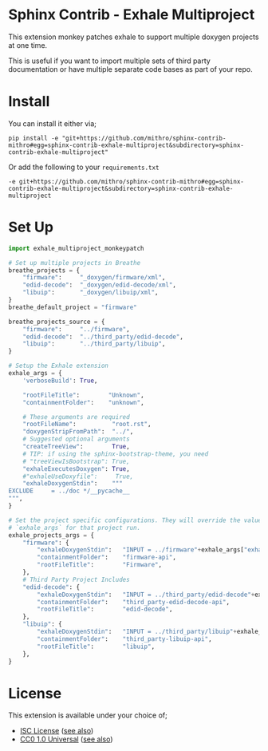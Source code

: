 # Sphinx Contrib - Exhale Multiproject

This extension monkey patches exhale to support multiple doxygen projects at
one time.

This is useful if you want to import multiple sets of third party documentation
or have multiple separate code bases as part of your repo.

# Install

You can install it either via;
```shell
pip install -e "git+https://github.com/mithro/sphinx-contrib-mithro#egg=sphinx-contrib-exhale-multiproject&subdirectory=sphinx-contrib-exhale-multiproject"
```

Or add the following to your `requirements.txt`
```
-e git+https://github.com/mithro/sphinx-contrib-mithro#egg=sphinx-contrib-exhale-multiproject&subdirectory=sphinx-contrib-exhale-multiproject
```

# Set Up

```python
import exhale_multiproject_monkeypatch

# Set up multiple projects in Breathe
breathe_projects = {
    "firmware":     "_doxygen/firmware/xml",
    "edid-decode":  "_doxygen/edid-decode/xml",
    "libuip":       "_doxygen/libuip/xml",
}
breathe_default_project = "firmware"

breathe_projects_source = {
    "firmware":     "../firmware",
    "edid-decode":  "../third_party/edid-decode",
    "libuip":       "../third_party/libuip",
}

# Setup the Exhale extension
exhale_args = {
    'verboseBuild': True,

    "rootFileTitle":        "Unknown",
    "containmentFolder":    "unknown",

    # These arguments are required
    "rootFileName":          "root.rst",
    "doxygenStripFromPath":  "../",
    # Suggested optional arguments
    "createTreeView":        True,
    # TIP: if using the sphinx-bootstrap-theme, you need
    # "treeViewIsBootstrap": True,
    "exhaleExecutesDoxygen": True,
    #"exhaleUseDoxyfile":     True,
    "exhaleDoxygenStdin":    """
EXCLUDE     = ../doc */__pycache__
""",
}

# Set the project specific configurations. They will override the values in
# `exhale_args` for that project run.
exhale_projects_args = {
    "firmware": {
        "exhaleDoxygenStdin":   "INPUT = ../firmware"+exhale_args["exhaleDoxygenStdin"],
        "containmentFolder":    "firmware-api",
        "rootFileTitle":        "Firmware",
    },
    # Third Party Project Includes
    "edid-decode": {
        "exhaleDoxygenStdin":   "INPUT = ../third_party/edid-decode"+exhale_args["exhaleDoxygenStdin"],
        "containmentFolder":    "third_party-edid-decode-api",
        "rootFileTitle":        "edid-decode",
    },
    "libuip": {
        "exhaleDoxygenStdin":   "INPUT = ../third_party/libuip"+exhale_args["exhaleDoxygenStdin"],
        "containmentFolder":    "third_party-libuip-api",
        "rootFileTitle":        "libuip",
    },
}
```

# License

This extension is available under your choice of;

 * [ISC License](COPYING) ([see also](https://creativecommons.org/publicdomain/zero/1.0/legalcode))
 * [CC0 1.0 Universal](COPYING.alt.md) ([see also](https://creativecommons.org/publicdomain/zero/1.0/legalcode))
